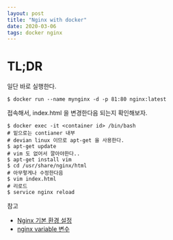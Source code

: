 ```yaml
---
layout: post
title: "Nginx with docker"
date: 2020-03-06
tags: docker nginx
---
```


# TL;DR

일단 바로 실행한다.

``` shell
$ docker run --name mynginx -d -p 81:80 nginx:latest
```

접속해서, index.html 을 변경한다음 되는지 확인해보자.

``` shell
$ docker exec -it <container id> /bin/bash
# 밑으로는 contianer 내부
# devian linux 이므로 apt-get 을 사용한다.
$ apt-get update
# vim 도 없어서 깔아야한다..
$ apt-get install vim
$ cd /usr/share/nginx/html
# 아무렇게나 수정한다음
$ vim index.html
# 리로드
$ service nginx reload
```

참고
* [Nginx 기본 환경 설정](https://prohannah.tistory.com/136)
* [nginx variable 변수](https://opentutorials.org/module/384/4508)
